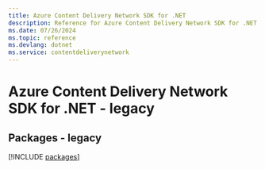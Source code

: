 ```yaml
---
title: Azure Content Delivery Network SDK for .NET
description: Reference for Azure Content Delivery Network SDK for .NET
ms.date: 07/26/2024
ms.topic: reference
ms.devlang: dotnet
ms.service: contentdeliverynetwork
---
```

# Azure Content Delivery Network SDK for .NET - legacy
## Packages - legacy
[!INCLUDE [packages](content-delivery-network-index.md)]